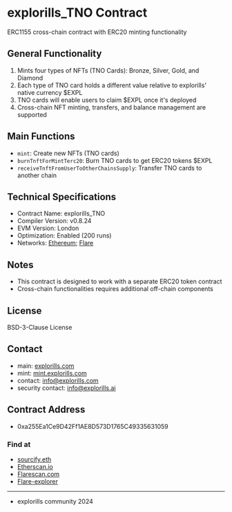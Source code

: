 # explorills_TNO Contract

ERC1155 cross-chain contract with ERC20 minting functionality

## General Functionality

1. Mints four types of NFTs (TNO Cards): Bronze, Silver, Gold, and Diamond
2. Each type of TNO card holds a different value relative to explorills' native currency $EXPL
3. TNO cards will enable users to claim $EXPL once it's deployed
4. Cross-chain NFT minting, transfers, and balance management are supported

## Main Functions

- `mint`: Create new NFTs (TNO cards)
- `burnTnftForMintTerc20`: Burn TNO cards to get ERC20 tokens $EXPL
- `receiveTnftFromUserToOtherChainsSupply`: Transfer TNO cards to another chain

## Technical Specifications
* Contract Name: explorills_TNO
* Compiler Version: v0.8.24
* EVM Version: London
* Optimization: Enabled (200 runs)
* Networks: [Ethereum](https://ethereum.org/); [Flare](https://flare.network/)

## Notes

- This contract is designed to work with a separate ERC20 token contract
- Cross-chain functionalities requires additional off-chain components

## License

BSD-3-Clause License

## Contact

- main: [explorills.com](https://explorills.com)
- mint: [mint.explorills.com](https://mint.explorills.com)
- contact: info@explorills.com
- security contact: info@explorills.ai

## Contract Address
- 0xa255Ea1Ce9D42Ff1AE8D573D1765C49335631059
  
### Find at

- [sourcify.eth](https://sourcify.dev/#/lookup/0xa255Ea1Ce9D42Ff1AE8D573D1765C49335631059)
- [Etherscan.io](https://etherscan.io/address/0xa255Ea1Ce9D42Ff1AE8D573D1765C49335631059#code)
- [Flarescan.com](https://flarescan.com/address/0xa255Ea1Ce9D42Ff1AE8D573D1765C49335631059/contract/14/code?chainid=14)
- [Flare-explorer](https://flare-explorer.flare.network/address/0xa255Ea1Ce9D42Ff1AE8D573D1765C49335631059?tab=contract#address-tabs)

---

- explorills community 2024
